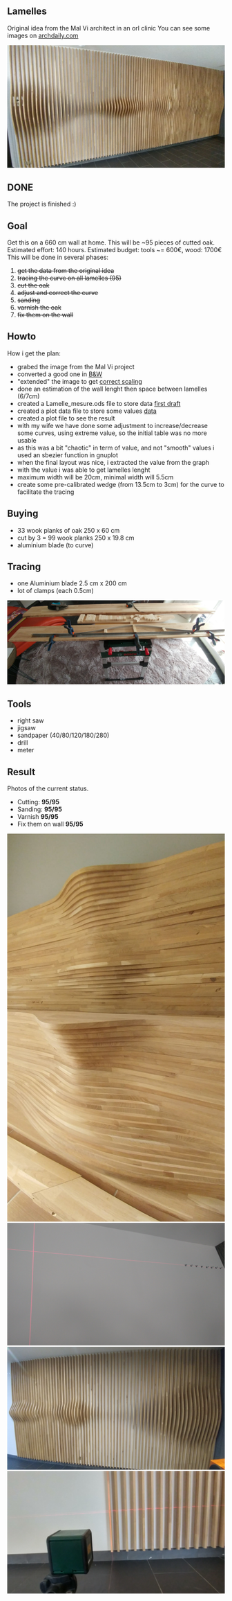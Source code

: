 ## Lamelles

Original idea from the Mal Vi architect in an orl clinic
You can see some images on [archdaily.com](http://www.archdaily.com/187595/orl-clinic-mal-vi-architects)

![source](https://github.com/aginies/projet_lamelles/blob/master/images/final_1.jpg)

## DONE

The project is finished :)

## Goal

Get this on a 660 cm wall at home. This will be ~95 pieces of cutted oak.
Estimated effort: 140 hours. Estimated budget: tools ~= 600€, wood: 1700€
This will be done in several phases:

1.  ~~get the data from the original idea~~
2.  ~~tracing the curve on all lamelles (95)~~
3.  ~~cut the oak~~
4.  ~~adjust and correct the curve~~
5.  ~~sanding~~
6.  ~~varnish the oak~~
7.  ~~fix them on the wall~~

## Howto

How i get the plan:

* grabed the image from the Mal Vi project 
* converted a good one in [B&W](source/original_wall_BW.jpg)
* "extended" the image to get [correct scaling](source/original_wall_BW_extended.jpg)
* done an estimation of the wall lenght then space between lamelles (6/7cm)
* created a Lamelle_mesure.ods file to store data [first draft](Lamelle_mesure.ods)
* created a plot data file to store some values [data](data.dat)
* created a plot file to see the result
* with my wife we have done some adjustment to increase/decrease some curves, using extreme value, so the initial table was no more usable
* as this was a bit "chaotic" in term of value, and not "smooth" values i used an sbezier function in gnuplot
* when the final layout was nice, i extracted the value from the graph
* with the value i was able to get lamelles lenght
* maximum width will be 20cm, minimal width will 5.5cm
* create some pre-calibrated wedge (from 13.5cm to 3cm) for the curve to facilitate the tracing


## Buying 

* 33 wook planks of oak 250 x 60 cm
* cut by 3 = 99 wook planks 250 x 19.8 cm
* aluminium blade (to curve)

## Tracing

* one Aluminium blade 2.5 cm x 200 cm
* lot of clamps (each 0.5cm)

![tracing](https://github.com/aginies/projet_lamelles/blob/master/images/tracing.jpg)

## Tools

* right saw
* jigsaw
* sandpaper (40/80/120/180/280)
* drill
* meter

## Result

Photos of the current status.

* Cutting: **95/95**
* Sanding: **95/95**
* Varnish **95/95**
* Fix them on wall **95/95**

![result](https://github.com/aginies/projet_lamelles/blob/master/images/result_13.jpg)
![result](https://github.com/aginies/projet_lamelles/blob/master/images/result_14.jpg)
![result](https://github.com/aginies/projet_lamelles/blob/master/images/result_15.jpg)
![result](https://github.com/aginies/projet_lamelles/blob/master/images/result_16.jpg)


